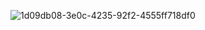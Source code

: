 
![1d09db08-3e0c-4235-92f2-4555ff718df0](https://github.com/Praneeth-Kallakuri/Android-club/assets/108530419/d25b0f6b-7090-4ca3-8a4a-e355e1b79ece)
